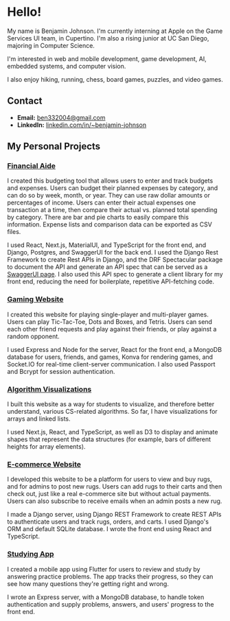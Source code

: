 # Hello!

My name is Benjamin Johnson. I'm currently interning at Apple on the Game Services UI team, in Cupertino. I'm also a rising junior at UC San Diego, majoring in Computer Science. 

I'm interested in web and mobile development, game development, AI, embedded systems, and computer vision. 

I also enjoy hiking, running, chess, board games, puzzles, and video games.

## Contact
- **Email:** ben332004@gmail.com
- **LinkedIn:** [linkedin.com/in/~benjamin-johnson](https://www.linkedin.com/in/~benjamin-johnson)

## My Personal Projects
### [Financial Aide](https://github.com/benjaminJohnson2204/financial-aide-frontend)

I created this budgeting tool that allows users to enter and track budgets and expenses. Users can budget their planned expenses by category, and can do so by week, month, or year. They can use raw dollar amounts or percentages of income. Users can enter their actual expenses one transaction at a time, then compare their actual vs. planned total spending by category. There are bar and pie charts to easily compare this information. Expense lists and comparison data can be exported as CSV files. 

I used React, Next.js, MaterialUI, and TypeScript for the front end, and Django, Postgres, and SwaggerUI for the back end. I used the Django Rest Framework to create Rest APIs in Django, and the DRF Spectacular package to document the API and generate an API spec that can be served as a [SwaggerUI page](https://financial-aide-backend.vercel.app/docs/). I also used this API spec to generate a client library for my front end, reducing the need for boilerplate, repetitive API-fetching code.

### [Gaming Website](https://github.com/benjaminJohnson2204/GamingWebsite)

I created this website for playing single-player and multi-player games. Users can play Tic-Tac-Toe, Dots and Boxes, and Tetris. Users can send each other friend requests and play against their friends, or play against a random opponent.

I used Express and Node for the server, React for the front end, a MongoDB database for users, friends, and games, Konva for rendering games, and Socket.IO for real-time client-server communication. I also used Passport and Bcrypt for session authentication.
### [Algorithm Visualizations](https://github.com/benjaminJohnson2204/Algorithm-Visualizations)

I built this website as a way for students to visualize, and therefore better understand, various CS-related algorithms. So far, I have visualizations for arrays and linked lists. 

I used Next.js, React, and TypeScript, as well as D3 to display and animate shapes that represent the data structures (for example, bars of different heights for array elements).

### [E-commerce Website](https://github.com/benjaminJohnson2204/commerce-site-frontend)

I developed this website to be a platform for users to view and buy rugs, and for admins to post new rugs. Users can add rugs to their carts and then check out, just like a real e-commerce site but without actual payments. Users can also subscribe to receive emails when an admin posts a new rug. 

I made a Django server, using Django REST Framework to create REST APIs to authenticate users and track rugs, orders, and carts. I used Django's ORM and default SQLite database. I wrote the front end using React and TypeScript.


### [Studying App](https://github.com/benjaminJohnson2204/studying-app)

I created a mobile app using Flutter for users to review and study by answering practice problems. The app tracks their progress, so they can see how many questions they're getting right and wrong.

I wrote an Express server, with a MongoDB database, to handle token authentication and supply problems, answers, and users' progress to the front end.




<!--
**benjaminJohnson2204/benjaminJohnson2204** is a ✨ _special_ ✨ repository because its `README.md` (this file) appears on your GitHub profile.

Here are some ideas to get you started:

- 🔭 I’m currently working on ...
- 🌱 I’m currently learning ...
- 👯 I’m looking to collaborate on ...
- 🤔 I’m looking for help with ...
- 💬 Ask me about ...
- 📫 How to reach me: ...
- 😄 Pronouns: ...
- ⚡ Fun fact: ...
-->
